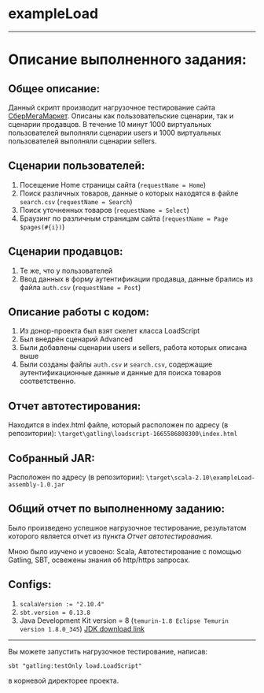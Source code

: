 # exampleLoad
____

# Описание выполненного задания:

## Общее описание:
Данный скрипт производит нагрузочное тестирование сайта [СберМегаМаркет](https://sbermegamarket.ru/). Описаны как пользовательские сценарии, так и сценарии продавцов.
В течение 10 минут 1000 виртуальных пользователей выполняли сценарии users и 1000 виртуальных пользователей выполняли сценарии sellers.

## Сценарии пользователей:
1. Посещение Home страницы сайта (```requestName = Home```)
2. Поиск различных товаров, данные о которых находятся в файле ```search.csv``` (```requestName = Search```)
3. Поиск уточненных товаров (```requestName = Select```)
4. Браузинг по различным страницам сайта (```requestName = Page $pages(#{i})```)

## Сценарии продавцов:
1. Те же, что у пользователей
2. Ввод данных в форму аутентификации продавца, данные брались из файла ```auth.csv``` (```requestName = Post```)

## Описание работы с кодом:
1. Из донор-проекта был взят скелет класса LoadScript
2. Был внедрён сценарий Advanced
3. Были добавлены сценарии users и sellers, работа которых описана выше
3. Были созданы файлы ```auth.csv``` и ```search.csv```, содержащие аутентификационные данные и данные для поиска товаров соответственно.

## Отчет автотестирования:
Находится в index.html файле, который расположен по адресу (в репозитории): ```\target\gatling\loadscript-1665586808300\index.html```

## Собранный JAR:
Расположен по адресу (в репозитории): ```\target\scala-2.10\exampleLoad-assembly-1.0.jar```

## Общий отчет по выполненному заданию:
Было произведено успешное нагрузочное тестирование, результатом которого является отчет из пункта _Отчет автотестирования_.

Мною было изучено и усвоено: Scala, Автотестирование с помощью Gatling, SBT, освежены знания об http/https запросах.

## Configs:
1. ```scalaVersion := "2.10.4"```
2. ```sbt.version = 0.13.8```
3. Java Development Kit version = 8 (```temurin-1.8 Eclipse Temurin version 1.8.0_345```) 
[JDK download link](https://adoptium.net/temurin/releases/?version=8)

____

Вы можете запустить нагрузочное тестирование, написав:
```
sbt "gatling:testOnly load.LoadScript"
```
в корневой директорее проекта.

